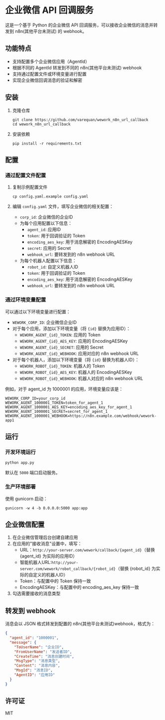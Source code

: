 # 企业微信 API 回调服务

这是一个基于 Python 的企业微信 API 回调服务，可以接收企业微信的消息并转发到 n8n(其他平台未测试) 的 webhook。

## 功能特点

- 支持配置多个企业微信应用（AgentId）
- 根据不同的 AgentId 转发到不同的 n8n(其他平台未测试) webhook
- 支持通过配置文件或环境变量进行配置
- 实现企业微信回调消息的验证和解密

## 安装

1. 克隆仓库
   ```
   git clone https://github.com/varequan/wework_n8n_url_callback
   cd wework_n8n_url_callback
   ```

2. 安装依赖
   ```
   pip install -r requirements.txt
   ```

## 配置

### 通过配置文件配置

1. 复制示例配置文件
   ```
   cp config.yaml.example config.yaml
   ```

2. 编辑 `config.yaml` 文件，填写企业微信的相关配置：
   - `corp_id`: 企业微信的企业ID
   - 为每个应用配置以下信息：
     - `agent_id`: 应用ID
     - `token`: 用于回调验证的 Token
     - `encoding_aes_key`: 用于消息解密的 EncodingAESKey
     - `secret`: 应用的 Secret
     - `webhook_url`: 要转发到的 n8n webhook URL
   - 为每个机器人配置以下信息：
     - `robot_id`: 自定义机器人ID
     - `token`: 用于回调验证的 Token
     - `encoding_aes_key`: 用于消息解密的 EncodingAESKey
     - `webhook_url`: 要转发到的 n8n webhook URL

### 通过环境变量配置

可以通过以下环境变量进行配置：

- `WEWORK_CORP_ID`: 企业微信企业ID
- 对于每个应用，添加以下环境变量（将 `{id}` 替换为应用ID）：
  - `WEWORK_AGENT_{id}_TOKEN`: 应用的 Token
  - `WEWORK_AGENT_{id}_AES_KEY`: 应用的 EncodingAESKey
  - `WEWORK_AGENT_{id}_SECRET`: 应用的 Secret
  - `WEWORK_AGENT_{id}_WEBHOOK`: 应用对应的 n8n webhook URL
- 对于每个机器人，添加以下环境变量（将 `{id}` 替换为机器人ID）：
  - `WEWORK_ROBOT_{id}_TOKEN`: 机器人的 Token
  - `WEWORK_ROBOT_{id}_AES_KEY`: 机器人的 EncodingAESKey
  - `WEWORK_ROBOT_{id}_WEBHOOK`: 机器人对应的 n8n webhook URL

例如，对于 agent_id 为 1000001 的应用，环境变量应该是：
```
WEWORK_CORP_ID=your_corp_id
WEWORK_AGENT_1000001_TOKEN=token_for_agent_1
WEWORK_AGENT_1000001_AES_KEY=encoding_aes_key_for_agent_1
WEWORK_AGENT_1000001_SECRET=secret_for_agent_1
WEWORK_AGENT_1000001_WEBHOOK=https://n8n.example.com/webhook/wework-app1
```

## 运行

### 开发环境运行

```
python app.py
```

默认在 `5000` 端口启动服务。

### 生产环境部署

使用 gunicorn 启动：

```
gunicorn -w 4 -b 0.0.0.0:5000 app:app
```

## 企业微信配置

1. 在企业微信管理后台创建自建应用
2. 在应用的"接收消息"设置中，填写：
   - URL：`http://your-server.com/wework/callback/{agent_id}`（替换 {agent_id} 为实际的应用ID）
   - 智能机器人URL:`http://your-server.com/wework/robot_callback/{robot_id}`（替换 {robot_id} 为实际的自定义的机器人ID）
   - Token：与配置中的 Token 保持一致
   - EncodingAESKey：与配置中的 encoding_aes_key 保持一致
3. 勾选需要接收的消息类型

## 转发到 webhook

消息会以 JSON 格式转发到配置的 n8n(其他平台未测试)webhook，格式为：

```json
{
  "agent_id": "1000001",
  "message": {
    "ToUserName": "企业ID",
    "FromUserName": "发送者ID",
    "CreateTime": "消息创建时间",
    "MsgType": "消息类型",
    "Content": "消息内容",
    "MsgId": "消息ID",
    "AgentID": "应用ID"
  }
}
```

## 许可证

MIT
